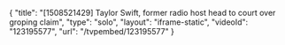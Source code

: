 {
    "title": "[1508521429] Taylor Swift, former radio host head to court over groping claim",
    "type": "solo",
    "layout": "iframe-static",
    "videoId": "123195577",
    "url": "\/tvpembed\/123195577"
}